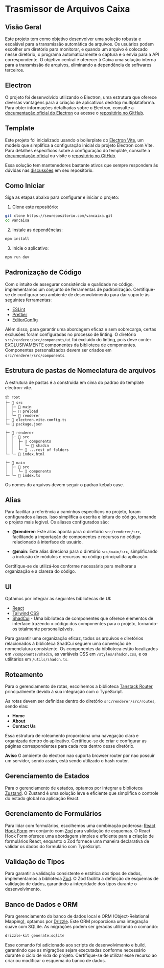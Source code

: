 # Trasmissor de Arquivos Caixa

## Visão Geral

Este projeto tem como objetivo desenvolver uma solução robusta e escalável para a transmissão automática de arquivos. Os usuários podem escolher um diretório para monitorar, e quando um arquivo é colocado nesse diretório, o programa automaticamente o captura e o envia para a API correspondente. O objetivo central é oferecer à Caixa uma solução interna para a transmissão de arquivos, eliminando a dependência de softwares terceiros.

## Electron

O projeto foi desenvolvido utilizando o Electron, uma estrutura que oferece diversas vantagens para a criação de aplicativos desktop multiplataforma. Para obter informações detalhadas sobre o Electron, consulte a [documentação oficial do Electron](https://www.electronjs.org/pt/docs/latest/) ou acesse o [repositório no GitHub](https://github.com/electron/electron).

## Template

Este projeto foi inicializado usando o boilerplate do [Electron Vite](https://electron-vite.org/), um modelo que simplifica a configuração inicial do projeto Electron com Vite. Para detalhes específicos sobre a configuração do template, consulte a [documentação oficial](https://electron-vite.org/guide/) ou visite o [repositório no GitHub](https://github.com/alex8088/electron-vite).

Essa solução tem mantenedores bastante ativos que sempre respondem às dúvidas nas [discussões](https://github.com/alex8088/electron-vite/discussions) em seu repositório.

## Como Iniciar

Siga as etapas abaixo para configurar e iniciar o projeto:

1. Clone este repositório:

```bash
git clone https://seurepositorio.com/vancaixa.git
cd vancaixa
```

2. Instale as dependências:

```bash
npm install
```

3. Inicie o aplicativo:

```bash
npm run dev
```

## Padronização de Código

Com o intuito de assegurar consistência e qualidade no código, implementamos um conjunto de ferramentas de padronização. Certifique-se de configurar seu ambiente de desenvolvimento para dar suporte às seguintes ferramentas:

- [ESLint](https://eslint.org/)
- [Prettier](https://prettier.io/)
- [EditorConfig](https://editorconfig.org/)

Além disso, para garantir uma abordagem eficaz e sem sobrecarga, certas exclusões foram configuradas no processo de linting. O diretório `src/renderer/src/components/ui` foi excluído do linting, pois deve conter EXCLUSIVAMENTE componentes da biblioteca de componentes. Componentes personalizados devem ser criados em `src/renderer/src/components`.

## Estrutura de pastas de Nomeclatura de arquivos

A estrutura de pastas é a construida em cima do padrao do template electron-vite.

```
📦 root
├─ 📁 src
│  ├─ 📁 main
│  ├─ 📁 preload
│  └─ 📁 renderer
├─ 📄 electron.vite.config.ts
└─ 📄 package.json
```

```
├─ 📁 renderer
│  ├─ 📁 src
│  │  ├─ 📁 components
│  │  │  └─ 📁 shadcn
│  │  └─ 📁 ...rest of folders
└─ └─ 📄 index.html
```

```
├─ 📁 main
│  ├─ 📁 src
│  │  └─ 📁 components
└─ └─ 📄 index.ts
```

Os nomes do arquivos devem seguir o padrao kebab case.

## Alias

Para facilitar a referência a caminhos específicos no projeto, foram configurados aliases. Isso simplifica a escrita e leitura do código, tornando o projeto mais legível. Os aliases configurados são:

- **@renderer**: Este alias aponta para o diretório `src/renderer/src`, facilitando a importação de componentes e recursos no código relacionado à interface do usuário.

- **@main**: Este alias direciona para o diretório `src/main/src`, simplificando a inclusão de módulos e recursos no código principal da aplicação.

Certifique-se de utilizá-los conforme necessário para melhorar a organização e a clareza do código.

## UI

Optamos por integrar as seguintes bibliotecas de UI:

- [React](https://react.dev/reference/react)
- [Tailwind CSS](https://tailwindcss.com/)
- [ShadCui](https://ui.shadcn.com/docs) - Uma biblioteca de componentes que oferece elementos de interface trazendo o código dos componentes para o projeto, tornando-os totalmente personalizáveis.

Para garantir uma organização eficaz, todos os arquivos e diretórios relacionados à biblioteca ShadCui seguem uma convenção de nomenclatura consistente. Os componentes da biblioteca estão localizados em `/components/shadcn`, as variáveis CSS em `/styles/shadcn.css`, e os utilitários em `/utils/shadcn.ts`.

## Roteamento

Para o gerenciamento de rotas, escolhemos a biblioteca [Tanstack Router](https://tanstack.com/router/latest/docs/framework/react/overview), principalmente devido à sua integração com o TypeScript.

As rotas devem ser definidas dentro do diretório `src/renderer/src/routes`, sendo elas:

- **Home**
- **About**
- **Contact Us**

Essa estrutura de roteamento proporciona uma navegação clara e organizada dentro do aplicativo. Certifique-se de criar e configurar as páginas correspondentes para cada rota dentro desse diretório.

**Aviso**
O ambiente do electron nao suporta browser router por nao possuir um servidor, sendo assim, está sendo utilizado o hash router.

## Gerenciamento de Estados

Para o gerenciamento de estados, optamos por integrar a biblioteca [Zustand](https://github.com/pmndrs/zustand). O Zustand é uma solução leve e eficiente que simplifica o controle do estado global na aplicação React.

## Gerenciamento de Formulários

Para lidar com formulários, escolhemos uma combinação poderosa: [React Hook Form](https://react-hook-form.com/) em conjunto com [Zod](https://github.com/colinhacks/zod) para validação de esquemas. O React Hook Form oferece uma abordagem simples e eficiente para a criação de formulários React, enquanto o Zod fornece uma maneira declarativa de validar os dados do formulário com TypeScript.

## Validação de Tipos

Para garantir a validação consistente e estática dos tipos de dados, implementamos a biblioteca [Zod](https://github.com/colinhacks/zod). O Zod facilita a definição de esquemas de validação de dados, garantindo a integridade dos tipos durante o desenvolvimento.

## Banco de Dados e ORM

Para gerenciamento do banco de dados local e ORM (Object-Relational Mapping), optamos por [Drizzle](https://github.com/khalidx/drizzle). Este ORM proporciona uma integração suave com SQLite. As migrações podem ser geradas utilizando o comando:

```bash
drizzle-kit generate:sqlite
```

Esse comando foi adicionado aos scripts de desenvolvimento e build, garantindo que as migrações sejam executadas conforme necessário durante o ciclo de vida do projeto. Certifique-se de utilizar esse recurso ao criar ou modificar o esquema do banco de dados.
